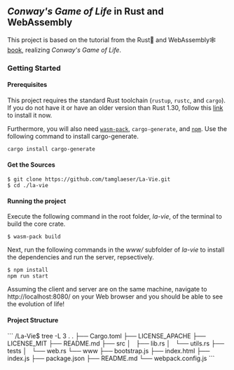   <h2><i>Conway's Game of Life</i> in Rust and WebAssembly</h1>

  <p>This project is based on the tutorial from the Rust🦀 and WebAssembly🕸 <a href="https://rustwasm.github.io/docs/book/">book</a>, realizing <i>Conway's Game of Life</i>. 
  
  <h3>Getting Started</h3>
  <h4>Prerequisites</h4>
  <p>This project requires the standard Rust toolchain (<code>rustup</code>, <code>rustc</code>, and <code>cargo</code>). If you do not have it or have an older version than
   Rust 1.30, follow this <a href="https://www.rust-lang.org/tools/install">link</a> to install it now.
   
   Furthermore, you will also need <code><a href="https://rustwasm.github.io/wasm-pack/installer/">wasm-pack</a></code>, <code>cargo-generate</code>, and 
   <code><a href="https://www.npmjs.com/get-npm">npm</a></code>. Use the following command to install cargo-generate.</p>
   ```
   cargo install cargo-generate
   ```
  
  <h4>Get the Sources</h4>
  
  
  ```
  $ git clone https://github.com/tamglaeser/La-Vie.git
  $ cd ./la-vie
  ```
  
  <h4>Running the project</h4>
  <p>Execute the following command in the root folder, <i>la-vie</i>, of the terminal to build the core crate.</p>
  
  ```
  $ wasm-pack build
  ```
  <p>Next, run the following commands in the <i>www/</i> subfolder of <i>la-vie</i> to install the dependencies and run the server, repsectively.</p>
  
  ```
  $ npm install
  npm run start
  ```
  <p>Assuming the client and server are on the same machine, navigate to http://localhost:8080/ on your Web browser and you should be able to see
   the evolution of life!</p>
   
   <h4>Project Structure</h4>
   ```
   /La-Vie$ tree -L 3 .
    .
    ├── Cargo.toml
    ├── LICENSE_APACHE
    ├── LICENSE_MIT
    ├── README.md
    ├── src
    │   ├── lib.rs
    │   └── utils.rs
    ├── tests
    │   └── web.rs
    └── www
        ├── bootstrap.js
        ├── index.html
        ├── index.js
        ├── package.json
        ├── README.md
        └── webpack.config.js
    ```